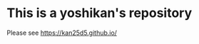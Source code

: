# This is a yoshikan's repository
Please see <a herf="https://kan25d5.github.io/">https://kan25d5.github.io/</a>
